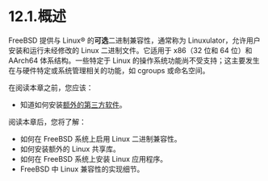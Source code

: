 # 12.1.概述

FreeBSD 提供与 Linux® 的**可选**二进制兼容性，通常称为 Linuxulator，允许用户安装和运行未经修改的 Linux 二进制文件。它适用于 x86（32 位和 64 位）和 AArch64 体系结构。一些特定于 Linux 的操作系统功能尚不受支持；这主要发生在与硬件特定或系统管理相关的功能，如 cgroups 或命名空间。

在阅读本章之前，您应该：

- 知道如何安装[额外的第三方软件](https://docs.freebsd.org/en/books/handbook/ports/#ports)。

阅读本章后，您将了解：

- 如何在 FreeBSD 系统上启用 Linux 二进制兼容性。
- 如何安装额外的 Linux 共享库。
- 如何在 FreeBSD 系统上安装 Linux 应用程序。
- FreeBSD 中 Linux 兼容性的实现细节。

